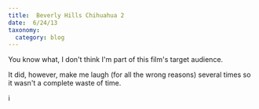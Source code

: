 ```yaml
---
title:  Beverly Hills Chihuahua 2
date:  6/24/13
taxonomy:
  category: blog
---
```


You know what, I don't think I'm part of this film's target audience.   

It did, however, make me laugh (for all the wrong reasons) several times so it wasn't a complete waste of time.  

i